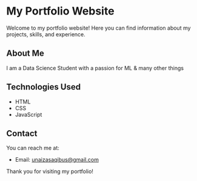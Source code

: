 # My Portfolio Website

Welcome to my portfolio website! Here you can find information about my projects, skills, and experience.

## About Me

I am a Data Science Student with a passion for ML & many other things

## Technologies Used

- HTML
- CSS
- JavaScript

## Contact

You can reach me at:
- Email: unaizasaqibus@gmail.com

Thank you for visiting my portfolio!
